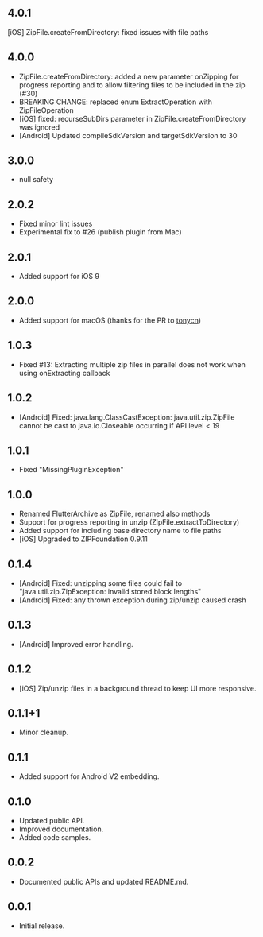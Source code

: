 ## 4.0.1

[iOS] ZipFile.createFromDirectory: fixed issues with file paths

## 4.0.0

- ZipFile.createFromDirectory: added a new parameter onZipping for progress reporting and to allow filtering files to be included in the zip (#30)
- BREAKING CHANGE: replaced enum ExtractOperation with ZipFileOperation
- [iOS] fixed: recurseSubDirs parameter in ZipFile.createFromDirectory was ignored
- [Android] Updated compileSdkVersion and targetSdkVersion to 30

## 3.0.0

- null safety

## 2.0.2

- Fixed minor lint issues
- Experimental fix to #26 (publish plugin from Mac)

## 2.0.1

- Added support for iOS 9

## 2.0.0

- Added support for macOS (thanks for the PR to [tonycn](https://github.com/tonycn))

## 1.0.3

- Fixed #13: Extracting multiple zip files in parallel does not work when using onExtracting callback

## 1.0.2

- [Android] Fixed: java.lang.ClassCastException: java.util.zip.ZipFile
  cannot be cast to java.io.Closeable occurring if API level < 19

## 1.0.1

- Fixed "MissingPluginException"

## 1.0.0

- Renamed FlutterArchive as ZipFile, renamed also methods
- Support for progress reporting in unzip (ZipFile.extractToDirectory)
- Added support for including base directory name to file paths
- [iOS] Upgraded to ZIPFoundation 0.9.11

## 0.1.4

- [Android] Fixed: unzipping some files could fail to "java.util.zip.ZipException: invalid stored block lengths"
- [Android] Fixed: any thrown exception during zip/unzip caused crash

## 0.1.3

- [Android] Improved error handling.

## 0.1.2

- [iOS] Zip/unzip files in a background thread to keep UI more responsive.

## 0.1.1+1

- Minor cleanup.

## 0.1.1

- Added support for Android V2 embedding.

## 0.1.0

- Updated public API.
- Improved documentation.
- Added code samples.

## 0.0.2

- Documented public APIs and updated README.md.

## 0.0.1

- Initial release.
